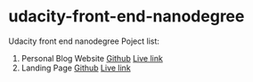 # udacity-front-end-nanodegree
Udacity front end nanodegree
Poject list:
1. Personal Blog Website
[Github](./Project-1/) [Live link](https://hmabuhabib.github.io/udacity-front-end-nanodegree/Project-1/)
2. Landing Page
[Github](./Project-2/) [Live link](https://hmabuhabib.github.io/udacity-front-end-nanodegree/Project-2/)